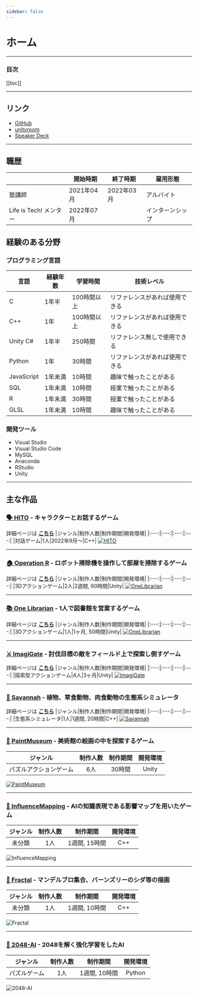 ```yaml
---
sidebar: false
---
```


# ホーム
---

### 目次
[[toc]]

---

## リンク
- [GitHub](https://github.com/guinpen98)
- [unityroom](https://unityroom.com/users/wg4v329mc1lrdohjey8i)
- [Speaker Deck](https://speakerdeck.com/guinpen98)
---

## 職歴
||開始時期|終了時期|雇用形態|
|---|---|---|---|
|塾講師|2021年04月|2022年03月|アルバイト|
|Life is Tech! メンター|2022年07月||インターンシップ|

## 経験のある分野

### プログラミング言語
|言語|経験年数|学習時間|技術レベル|
|---|---|---|---|
|C|1年半|100時間以上|リファレンスがあれば使用できる|
|C++|1年|100時間以上|リファレンスがあれば使用できる|
|Unity C#|1年半|250時間|リファレンス無しで使用できる|
|Python|1年|30時間|リファレンスがあれば使用できる|
|JavaScript|1年未満|10時間|趣味で触ったことがある|
|SQL|1年未満|10時間|授業で触ったことがある|
|R|1年未満|30時間|授業で触ったことがある|
|GLSL|1年未満|10時間|趣味で触ったことがある|

### 開発ツール
- Visual Studio
- Visual Studio Code
- MySQL
- Anaconda
- RStudio
- Unity

---

## 主な作品

### [🗣️ HITO](https://github.com/guinpen98/HITO) - キャラクターとお話するゲーム
詳細ページは [**こちら**](works/HITO.html)
|ジャンル|制作人数|制作期間|開発環境|
|:---:|:---:|:---:|:---:|
|対話ゲーム|1人|2022年9月～|C++|
[![HITO](./.vuepress/public/imgs/home/Vue-HITO.png)](works/HITO.html)

---

### [🏠 Operation R](https://unityroom.com/games/operation-r) - ロボット掃除機を操作して部屋を掃除するゲーム
詳細ページは [**こちら**](works/OperationR.html)
|ジャンル|制作人数|制作期間|開発環境|
|:---:|:---:|:---:|:---:|
|3Dアクションゲーム|2人|2週間, 60時間|Unity|
[![OneLibrarian](./.vuepress/public/imgs/home/Vue-OperationR.png)](works/OneLibrarian.html)

---

### [📚 One Librarian](https://unityroom.com/games/one_lib) - 1人で図書館を営業するゲーム
詳細ページは [**こちら**](works/OneLibrarian.html)
|ジャンル|制作人数|制作期間|開発環境|
|:---:|:---:|:---:|:---:|
|3Dアクションゲーム|1人|1ヶ月, 50時間|Unity|
[![OneLibrarian](./.vuepress/public/imgs/home/Vue-OneLibrarian.png)](works/OneLibrarian.html)

---

### [⚔️ ImagiGate](https://github.com/yshi112358/Stylish-Game-Public) - 討伐目標の敵をフィールド上で探索し倒すゲーム
詳細ページは [**こちら**](works/ImagiGate.html)
|ジャンル|制作人数|制作期間|開発環境|
|:---:|:---:|:---:|:---:|
|探索型アクションゲーム|4人|3ヶ月|Unity|
[![ImagiGate](./.vuepress/public/imgs/home/Vue-ImagiGate.png)](works/ImagiGate.html)

---

### [🦓 Savannah](https://github.com/guinpen98/Savannah) - 植物、草食動物、肉食動物の生態系シミュレータ
詳細ページは [**こちら**](works/Savannah.html)
|ジャンル|制作人数|制作期間|開発環境|
|:---:|:---:|:---:|:---:|
|生態系シミュレータ|1人|1週間, 20時間|C++|
[![Savannah](./.vuepress/public/imgs/home/Vue-Savannah.png)](works/Savannah.html)

---

### [🎨 PaintMuseum](https://github.com/guinpen98/PaintMuseum) - 美術館の絵画の中を探索するゲーム
|ジャンル|制作人数|制作期間|開発環境|
|:---:|:---:|:---:|:---:|
|パズルアクションゲーム|6人|30時間|Unity|
[![PaintMuseum](./.vuepress/public/imgs/home/Vue-PaintMuseum.png)](https://github.com/guinpen98/PaintMuseum)

---

### [🌻 InfluenceMapping](https://github.com/guinpen98/InfluenceMapping) - AIの知識表現である影響マップを用いたゲーム
|ジャンル|制作人数|制作期間|開発環境|
|:---:|:---:|:---:|:---:|
|未分類|1人|1週間, 15時間|C++|
![InfluenceMapping](./.vuepress/public/imgs/home/Vue-InfluenceMapping.png)

---

### [🌱 Fractal](https://github.com/guinpen98/Fractal) - マンデルブロ集合、バーンズリーのシダ等の描画
|ジャンル|制作人数|制作期間|開発環境|
|:---:|:---:|:---:|:---:|
|未分類|1人|1週間, 10時間|C++|
![Fractal](./.vuepress/public/imgs/home/Vue-Fractal.png)

---

### [🔢 2048-AI](https://github.com/guinpen98/2048-AI) - 2048を解く強化学習をしたAI
|ジャンル|制作人数|制作期間|開発環境|
|:---:|:---:|:---:|:---:|
|パズルゲーム|1人|1週間, 10時間|Python|
![2048-AI](./.vuepress/public/imgs/home/Vue-2048-AI.png)
